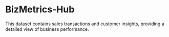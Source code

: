 # BizMetrics-Hub
This dataset contains sales transactions and customer insights, providing a detailed view of business performance.
